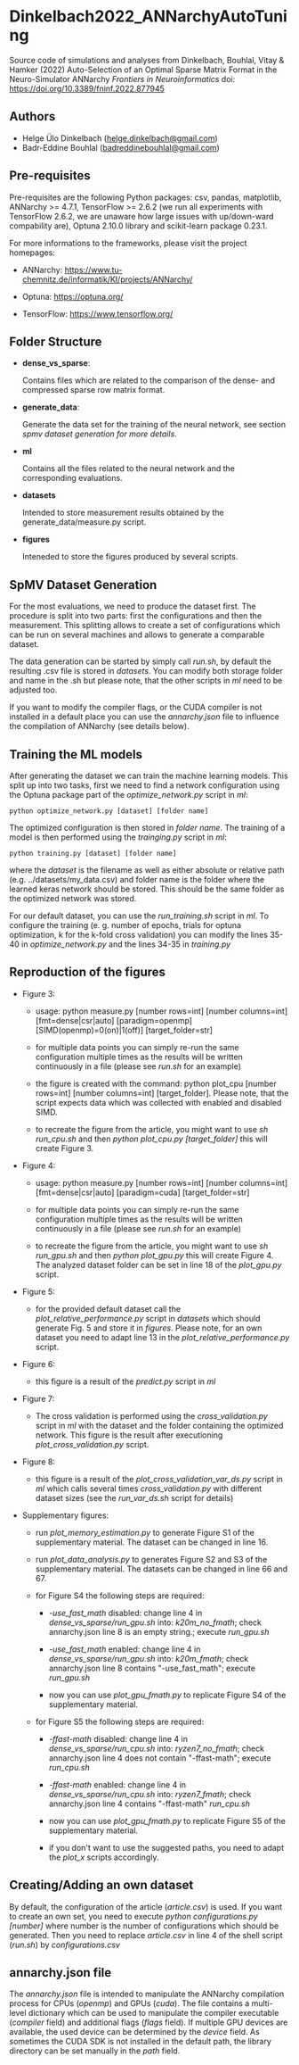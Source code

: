 # Dinkelbach2022_ANNarchyAutoTuning

Source code of simulations and analyses from Dinkelbach, Bouhlal, Vitay & Hamker (2022) Auto-Selection of an Optimal Sparse Matrix Format in the Neuro-Simulator ANNarchy *Frontiers in Neuroinformatics* doi: https://doi.org/10.3389/fninf.2022.877945

## Authors

* Helge Ülo Dinkelbach (helge.dinkelbach@gmail.com)
* Badr-Eddine Bouhlal (badreddinebouhlal@gmail.com)

## Pre-requisites

Pre-requisites are the following Python packages: csv, pandas, matplotlib, ANNarchy >= 4.7.1, TensorFlow >= 2.6.2 (we run all experiments with TensorFlow 2.6.2, we are unaware how large issues with up/down-ward compability are), Optuna 2.10.0 library and scikit-learn package 0.23.1.

For more informations to the frameworks, please visit the project homepages:

- ANNarchy: https://www.tu-chemnitz.de/informatik/KI/projects/ANNarchy/

- Optuna: https://optuna.org/

- TensorFlow: https://www.tensorflow.org/

## Folder Structure

- **dense_vs_sparse**:

    Contains files which are related to the comparison of the dense- and compressed sparse row matrix format.

- **generate_data**:

    Generate the data set for the training of the neural network, see section *spmv dataset generation for more details*.

- **ml**

    Contains all the files related to the neural network and the corresponding evaluations.

- **datasets**

    Intended to store measurement results obtained by the generate_data/measure.py script.

- **figures**

    Inteneded to store the figures produced by several scripts.

## SpMV Dataset Generation

For the most evaluations, we need to produce the dataset first. The procedure is split into two parts: first the configurations and then the measurement.  This splitting allows to create a set of configurations which can be run on several machines and allows to generate a comparable dataset.

The data generation can be started by simply call *run.sh*, by default the resulting .csv file is stored in *datasets*. You can modify both storage folder and name in the .sh but please note, that the other scripts in *ml* need to be adjusted too.

If you want to modify the compiler flags, or the CUDA compiler is not installed in a default place you can use the *annarchy.json* file to influence the compilation of ANNarchy (see details below).

## Training the ML models

After generating the dataset we can train the machine learning models. This split up into two tasks, first we need to find a network configuration using the Optuna package part of the *optimize_network.py* script in *ml*:

    python optimize_network.py [dataset] [folder name]

The optimized configuration is then stored in *folder name*. The training of a model is then performed using the *trainging.py* script in *ml*:

    python training.py [dataset] [folder name]

where the *dataset* is the filename as well as either absolute or relative path (e.g. ../datasets/my_data.csv) and folder name is the folder where the learned keras network should be stored. This should be the same folder as the optimized network was stored.

For our default dataset, you can use the *run_training.sh* script in *ml*. To configure the training (e. g. number of epochs, trials for optuna optimization, k for the k-fold cross validation) you can modify the lines 35-40 in *optimize_network.py* and the lines 34-35 in *training.py*

## Reproduction of the figures

- Figure 3:

    - usage: python measure.py [number rows=int] [number columns=int] [fmt=dense|csr|auto] [paradigm=openmp] [SIMD(openmp)=0(on)|1(off)] [target_folder=str]

    - for multiple data points you can simply re-run the same configuration multiple times as the results will be written continuously in a file (please see *run.sh* for an example)

    - the figure is created with the command: python plot_cpu [number rows=int] [number columns=int] [target_folder]. Please note, that the script expects data which was collected with enabled and disabled SIMD.

    - to recreate the figure from the article, you might want to use *sh run_cpu.sh* and then *python plot_cpu.py [target_folder]* this will create Figure 3.

- Figure 4:

    - usage: python measure.py [number rows=int] [number columns=int] [fmt=dense|csr|auto] [paradigm=cuda] [target_folder=str]

    - for multiple data points you can simply re-run the same configuration multiple times as the results will be written continuously in a file (please see *run.sh* for an example)

    - to recreate the figure from the article, you might want to use *sh run_gpu.sh* and then *python plot_gpu.py* this will create Figure 4. The analyzed dataset folder can be set in line 18 of the *plot_gpu.py* script.

- Figure 5:

    - for the provided default dataset call the *plot_relative_performance.py* script in *datasets* which should generate Fig. 5 and store it in *figures*.
      Please note, for an own dataset you need to adapt line 13 in the *plot_relative_performance.py* script.

- Figure 6:

    - this figure is a result of the *predict.py* script in *ml*

- Figure 7:

    - The cross validation is performed using the *cross_validation.py* script in *ml* with the dataset and the folder containing the optimized network. This figure is the result after executioning *plot_cross_validation.py* script.

- Figure 8:

    - this figure is a result of the *plot_cross_validation_var_ds.py* script in *ml* which calls several times *cross_validation.py* with different dataset sizes (see the *run_var_ds.sh* script for details)

- Supplementary figures:

    - run *plot_memory_estimation.py* to generate Figure S1 of the supplementary material. The dataset can be changed in line 16.

    - run *plot_data_analysis.py* to generates Figure S2 and S3 of the supplementary material. The datasets can be changed in line 66 and 67.

    - for Figure S4 the following steps are required:

        - *-use_fast_math* disabled: change line 4 in *dense_vs_sparse/run_gpu.sh* into: *k20m_no_fmath*; check annarchy.json line 8 is an empty string.; execute *run_gpu.sh*

        - *-use_fast_math* enabled: change line 4 in *dense_vs_sparse/run_gpu.sh* into: *k20m_fmath*; check annarchy.json line 8 contains "-use_fast_math"; execute *run_gpu.sh*

        - now you can use *plot_gpu_fmath.py* to replicate Figure S4 of the supplementary material.

    - for Figure S5 the following steps are required:

        - *-ffast-math* disabled: change line 4 in *dense_vs_sparse/run_cpu.sh* into: *ryzen7_no_fmath*; check annarchy.json line 4 does not contain "-ffast-math"; execute *run_cpu.sh*

        - *-ffast-math* enabled: change line 4 in *dense_vs_sparse/run_cpu.sh* into: *ryzen7_fmath*; check annarchy.json line 4 contains "-ffast-math" *run_cpu.sh*

        - now you can use *plot_gpu_fmath.py* to replicate Figure S5 of the supplementary material.

        - if you don't want to use the suggested paths, you need to adapt the *plot_x* scripts accordingly.

## Creating/Adding an own dataset

By default, the configuration of the article (*article.csv*) is used. If you want to create an own set, you need to execute *python configurations.py [number]* where number is the number of configurations which should be generated. Then you need to replace *article.csv* in line 4 of the shell script (*run.sh*) by *configurations.csv*

## annarchy.json file

The *annarchy.json* file is intended to manipulate the ANNarchy compilation process for CPUs (*openmp*) and GPUs (*cuda*). The file contains a multi-level dictionary which can be used to manipulate the compiler executable (*compiler* field) and additional flags (*flags* field). If multiple GPU devices are available, the used device can be determined by the *device* field. As sometimes the CUDA SDK is not installed in the default path, the library directory can be set manually in the *path* field.
